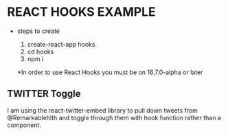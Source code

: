 # REACT HOOKS EXAMPLE

- steps to create
  1. create-react-app hooks
  2. cd hooks
  3. npm i
  
  *In order to use React Hooks you must be on 16.7.0-alpha or later

## TWITTER Toggle

I am using the react-twitter-embed library to pull down tweets from @Remarkablehlth
and toggle through them with hook function rather than a component.